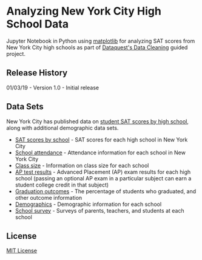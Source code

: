 # Analyzing New York City High School Data
Jupyter Notebook in Python using [matplotlib](https://matplotlib.org/) for analyzing SAT scores from New York City high schools as part of [Dataquest's Data Cleaning](https://www.dataquest.io/course/data-exploration) guided project.

## Release History

01/03/19 - Version 1.0 - Initial release

## Data Sets
New York City has published data on [student SAT scores by high school](https://data.cityofnewyork.us/Education/2012-SAT-Results/f9bf-2cp4), along with additional demographic data sets.

* [SAT scores by school](https://data.cityofnewyork.us/Education/2012-SAT-Results/f9bf-2cp4) - SAT scores for each high school in New York City
* [School attendance](https://data.cityofnewyork.us/Education/2010-2011-School-Attendance-and-Enrollment-Statist/7z8d-msnt) - Attendance information for each school in New York City
* [Class size](https://data.cityofnewyork.us/Education/2010-2011-Class-Size-School-level-detail/urz7-pzb3) - Information on class size for each school
* [AP test results](https://data.cityofnewyork.us/Education/2010-AP-College-Board-School-Level-Results/itfs-ms3e) - Advanced Placement (AP) exam results for each high school (passing an optional AP exam in a particular subject can earn a student college credit in that subject)
* [Graduation outcomes](https://data.cityofnewyork.us/Education/2005-2010-Graduation-Outcomes-School-Level/vh2h-md7a) - The percentage of students who graduated, and other outcome information
* [Demographics](https://data.cityofnewyork.us/Education/2006-2012-School-Demographics-and-Accountability-S/ihfw-zy9j) - Demographic information for each school
* [School survey](https://data.cityofnewyork.us/Education/2011-NYC-School-Survey/mnz3-dyi8) - Surveys of parents, teachers, and students at each school

## License
[MIT License](https://opensource.org/licenses/MIT)
